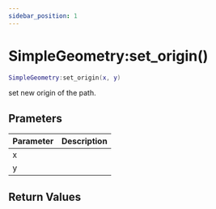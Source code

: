 ```yaml
---
sidebar_position: 1
---
```


# SimpleGeometry:set_origin()
```lua
SimpleGeometry:set_origin(x, y)
```
set new origin of the path.


## Prameters
|Parameter|Description|
|-|-|
|x||
|y||


## Return Values
